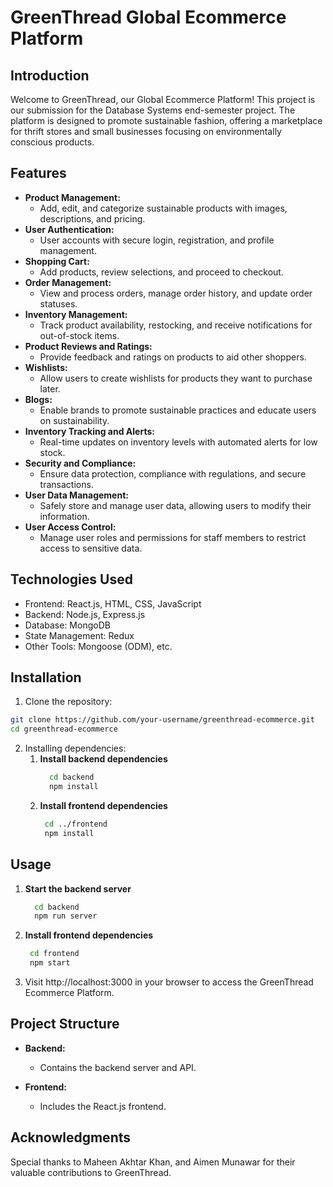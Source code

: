 # GreenThread Global Ecommerce Platform

## Introduction

Welcome to GreenThread, our Global Ecommerce Platform! This project is our submission for the Database Systems end-semester project. The platform is designed to promote sustainable fashion, offering a marketplace for thrift stores and small businesses focusing on environmentally conscious products.

## Features

- **Product Management:**
  - Add, edit, and categorize sustainable products with images, descriptions, and pricing.
- **User Authentication:**
  - User accounts with secure login, registration, and profile management.
- **Shopping Cart:**
  - Add products, review selections, and proceed to checkout.
- **Order Management:**
  - View and process orders, manage order history, and update order statuses.
- **Inventory Management:**
  - Track product availability, restocking, and receive notifications for out-of-stock items.
- **Product Reviews and Ratings:**
  - Provide feedback and ratings on products to aid other shoppers.
- **Wishlists:**
  - Allow users to create wishlists for products they want to purchase later.
- **Blogs:**
  - Enable brands to promote sustainable practices and educate users on sustainability.
- **Inventory Tracking and Alerts:**
  - Real-time updates on inventory levels with automated alerts for low stock.
- **Security and Compliance:**
  - Ensure data protection, compliance with regulations, and secure transactions.
- **User Data Management:**
  - Safely store and manage user data, allowing users to modify their information.
- **User Access Control:**
  - Manage user roles and permissions for staff members to restrict access to sensitive data.

## Technologies Used

- Frontend: React.js, HTML, CSS, JavaScript
- Backend: Node.js, Express.js
- Database: MongoDB
- State Management: Redux
- Other Tools: Mongoose (ODM), etc.

## Installation

1. Clone the repository:

```bash
git clone https://github.com/your-username/greenthread-ecommerce.git
cd greenthread-ecommerce
```
2. Installing dependencies:
   1. **Install backend dependencies**                                                                                                                                                                         
      ```bash
        cd backend
        npm install
      ```
   2. **Install frontend dependencies**
      ```bash
       cd ../frontend
       npm install
      ```
  
## Usage
   1. **Start the backend server**                                                                                                                                                                             
      ```bash
        cd backend
        npm run server
      ```
   2. **Install frontend dependencies**
      ```bash
       cd frontend
       npm start
      ```
   3. Visit http://localhost:3000 in your browser to access the GreenThread Ecommerce Platform.
      
## Project Structure

- **Backend:** 
  - Contains the backend server and API.

- **Frontend:** 
  - Includes the React.js frontend.


## Acknowledgments
Special thanks to Maheen Akhtar Khan, and Aimen Munawar for their valuable contributions to GreenThread.
